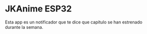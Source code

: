 # JKAnime ESP32
Esta app es un notificador que te dice que capítulo se han estrenado durante la semana.
